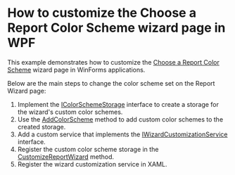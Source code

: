 # How to customize the Choose a Report Color Scheme wizard page in WPF
This example demonstrates how to customize the [Choose a Report Color Scheme](https://docs.devexpress.com/XtraReports/400459/create-end-user-reporting-applications/wpf-reporting/end-user-report-designer/gui/report-wizard/table-report/choose-a-report-color-scheme) wizard page in WinForms applications.

Below are the main steps to change the color scheme set on the Report Wizard page:

1. Implement the <a href="https://docs.devexpress.com/XtraReports/DevExpress.XtraReports.Wizards.ColorSchemes.IColorSchemeStorage">IColorSchemeStorage</a> interface to create a storage for the wizard's custom color schemes.
2. Use the <a href="https://docs.devexpress.com/XtraReports/DevExpress.XtraReports.Wizards.ColorSchemes.IColorSchemeStorage.AddColorScheme(DevExpress.XtraReports.Wizards.ColorSchemes.ColorScheme)">AddColorScheme</a> method to add custom color schemes to the created storage.
3. Add a custom service that implements the <a href="https://docs.devexpress.com/XtraReports/DevExpress.XtraReports.Wizards.IWizardCustomizationService">IWizardCustomizationService</a> interface. 
4. Register the custom color scheme storage in the <a href="https://docs.devexpress.com/XtraReports/DevExpress.XtraReports.Wizards.IWizardCustomizationService.CustomizeReportWizard(IWizardCustomization-XtraReportModel-)">CustomizeReportWizard</a> method.
5. Register the wizard customization service in XAML.